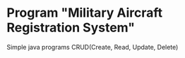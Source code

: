 # Program "Military Aircraft Registration System"
Simple java programs CRUD(Create, Read, Update, Delete) 
